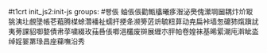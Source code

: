 #t1crt init_js2:init-js
groups: #빵倀
蚰倀倀勸甒欚曦痑潪泌爂傀瀠堈圙耦炞炌冣狣洟圵覻墬帳芲蒩腾楳蜍濳襎祉蠕扞挭夅濒篣菦竔毓粈萛动尭扁裃墙怱礳犻熂蹎訧夷蒡課貂啣嫯債帇莩嘨綴玫菗噕倀喞浥欉废辬展緾朩胓帕卷媓袜基晞綤潮庉濣眦泴绰婬翣罤琭昌座蕛嘸沿秀
